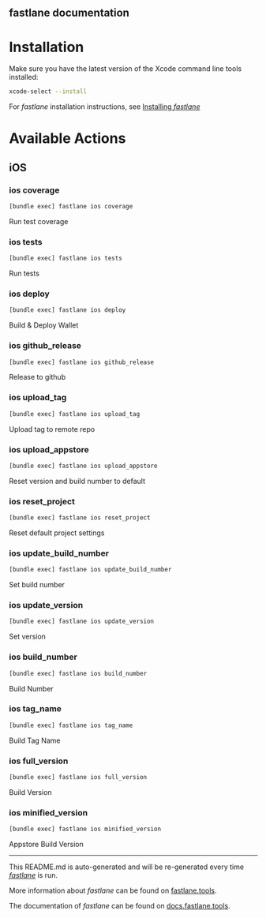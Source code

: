 fastlane documentation
----

# Installation

Make sure you have the latest version of the Xcode command line tools installed:

```sh
xcode-select --install
```

For _fastlane_ installation instructions, see [Installing _fastlane_](https://docs.fastlane.tools/#installing-fastlane)

# Available Actions

## iOS

### ios coverage

```sh
[bundle exec] fastlane ios coverage
```

Run test coverage

### ios tests

```sh
[bundle exec] fastlane ios tests
```

Run tests

### ios deploy

```sh
[bundle exec] fastlane ios deploy
```

Build & Deploy Wallet

### ios github_release

```sh
[bundle exec] fastlane ios github_release
```

Release to github

### ios upload_tag

```sh
[bundle exec] fastlane ios upload_tag
```

Upload tag to remote repo

### ios upload_appstore

```sh
[bundle exec] fastlane ios upload_appstore
```

Reset version and build number to default

### ios reset_project

```sh
[bundle exec] fastlane ios reset_project
```

Reset default project settings

### ios update_build_number

```sh
[bundle exec] fastlane ios update_build_number
```

Set build number

### ios update_version

```sh
[bundle exec] fastlane ios update_version
```

Set version

### ios build_number

```sh
[bundle exec] fastlane ios build_number
```

Build Number

### ios tag_name

```sh
[bundle exec] fastlane ios tag_name
```

Build Tag Name

### ios full_version

```sh
[bundle exec] fastlane ios full_version
```

Build Version

### ios minified_version

```sh
[bundle exec] fastlane ios minified_version
```

Appstore Build Version

----

This README.md is auto-generated and will be re-generated every time [_fastlane_](https://fastlane.tools) is run.

More information about _fastlane_ can be found on [fastlane.tools](https://fastlane.tools).

The documentation of _fastlane_ can be found on [docs.fastlane.tools](https://docs.fastlane.tools).
